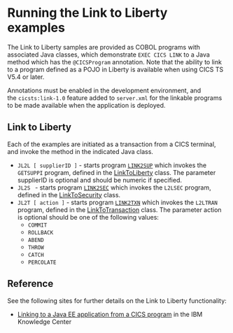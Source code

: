 Running the Link to Liberty examples
====================================

The Link to Liberty samples are provided as COBOL programs with associated Java classes, which demonstrate `EXEC CICS LINK` to
a Java method which has the `@CICSProgram` annotation. Note that the ability to link to a program defined as a POJO in Liberty
is available when using CICS TS V5.4 or later.

Annotations must be enabled in the development environment, and the `cicsts:link-1.0` feature added to `server.xml` for the
linkable programs to be made available when the application is deployed.


## Link to Liberty

Each of the examples are initiated as a transaction from a CICS terminal, and invoke the method in the indicated Java class.

* `JL2L [ supplierID ]` - starts program [`LINK2SUP`](src/cobol/LINK2SUP.cbl) which invokes the `GETSUPPI` program, defined in the
[LinkToLiberty](src/main/java/com/ibm/cicsdev/restappext/LinkToLiberty.java) class. The parameter supplierID is optional and should
be numeric if specified.
* `JL2S ` - starts program [`LINK2SEC`](src/cobol/LINK2SEC.cbl) which invokes the `L2LSEC` program, defined in the
[LinkToSecurity](src/main/java/com/ibm/cicsdev/restappext/LinkToSecurity.java) class.
* `JL2T [ action ]` - starts program  [`LINK2TXN`](src/cobol/LINK2TXN.cbl) which invokes the `L2LTRAN` program, defined in the
[LinkToTransaction](src/main/java/com/ibm/cicsdev/restappext/LinkToTransaction.java) class. The parameter action is optional should
be one of the following values:
  * `COMMIT`
  * `ROLLBACK`
  * `ABEND`
  * `THROW`
  * `CATCH`
  * `PERCOLATE`

## Reference

See the following sites for further details on the Link to Liberty functionality:

* [Linking to a Java EE application from a CICS program](https://www.ibm.com/support/knowledgecenter/SSGMCP_5.4.0/applications/developing/java/link_2_liberty.html)
in the IBM Knowledge Center
